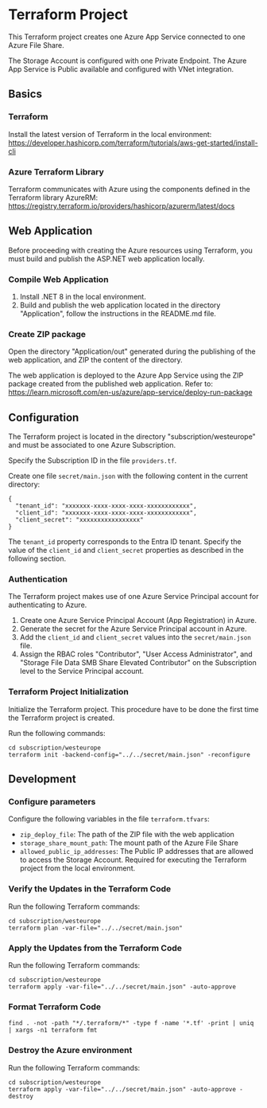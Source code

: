 # Terraform Project

This Terraform project creates one Azure App Service connected to one Azure File Share.

The Storage Account is configured with one Private Endpoint. The Azure App Service is Public available 
and configured with VNet integration.

## Basics

### Terraform

Install the latest version of Terraform in the local environment:
https://developer.hashicorp.com/terraform/tutorials/aws-get-started/install-cli

### Azure Terraform Library

Terraform communicates with Azure using the components defined in the Terraform library AzureRM:
https://registry.terraform.io/providers/hashicorp/azurerm/latest/docs

## Web Application

Before proceeding with creating the Azure resources using Terraform, you must build and publish the ASP.NET web application locally.

### Compile Web Application

1. Install .NET 8 in the local environment.
2. Build and publish the web application located in the directory "Application", follow the instructions in the README.md file.

### Create ZIP package

Open the directory "Application/out" generated during the publishing of the web application, and ZIP the content of the directory.

The web application is deployed to the Azure App Service using the ZIP package created from the published web application.
Refer to: https://learn.microsoft.com/en-us/azure/app-service/deploy-run-package

## Configuration

The Terraform project is located in the directory "subscription/westeurope" and must be associated to one Azure Subscription.

Specify the Subscription ID in the file `providers.tf`.

Create one file `secret/main.json` with the following content in the current directory:
```
{
  "tenant_id": "xxxxxxx-xxxx-xxxx-xxxx-xxxxxxxxxxxx",
  "client_id": "xxxxxxx-xxxx-xxxx-xxxx-xxxxxxxxxxxx",
  "client_secret": "xxxxxxxxxxxxxxxxx"
}
```
The `tenant_id` property corresponds to the Entra ID tenant.
Specify the value of the `client_id` and `client_secret` properties as described in the following section.

### Authentication

The Terraform project makes use of one Azure Service Principal account for authenticating to Azure.

 1. Create one Azure Service Principal Account (App Registration) in Azure.
 2. Generate the secret for the Azure Service Principal account in Azure.
 3. Add the `client_id` and `client_secret` values into the `secret/main.json` file.
 4. Assign the RBAC roles "Contributor", "User Access Administrator", and "Storage File Data SMB Share Elevated Contributor" on the Subscription level to the Service Principal account.

### Terraform Project Initialization

Initialize the Terraform project.
This procedure have to be done the first time the Terraform project is created.

Run the following commands:

```$bash
cd subscription/westeurope
terraform init -backend-config="../../secret/main.json" -reconfigure
```

## Development

### Configure parameters

Configure the following variables in the file `terraform.tfvars`:
- `zip_deploy_file`: The path of the ZIP file with the web application
- `storage_share_mount_path`: The mount path of the Azure File Share
- `allowed_public_ip_addresses`: The Public IP addresses that are allowed to access the Storage Account. Required for executing the Terraform project from the local environment.

### Verify the Updates in the Terraform Code

Run the following Terraform commands:

```$bash
cd subscription/westeurope
terraform plan -var-file="../../secret/main.json"
```

### Apply the Updates from the Terraform Code

Run the following Terraform commands:

```$bash
cd subscription/westeurope
terraform apply -var-file="../../secret/main.json" -auto-approve
```

### Format Terraform Code

```$bash
find . -not -path "*/.terraform/*" -type f -name '*.tf' -print | uniq | xargs -n1 terraform fmt
```

### Destroy the Azure environment

Run the following Terraform commands:

```$bash
cd subscription/westeurope
terraform apply -var-file="../../secret/main.json" -auto-approve -destroy
```
